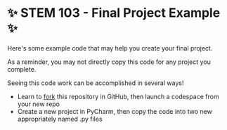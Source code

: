 #  ✨ STEM 103 - Final Project Example ✨

Here's some example code that may help you create your final project. 

As a reminder, you may not directly copy this code for any project you complete.

Seeing this code work can be accomplished in several ways!

- Learn to [fork](https://docs.github.com/en/pull-requests/collaborating-with-pull-requests/working-with-forks/fork-a-repo) this repository in GitHub, then launch a codespace from your new repo
- Create a new project in PyCharm, then copy the code into two new appropriately named .py files 

